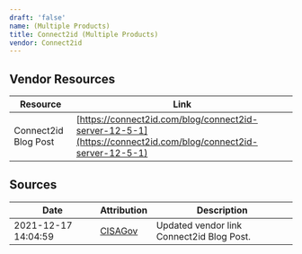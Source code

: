 ```yaml
---
draft: 'false'
name: (Multiple Products)
title: Connect2id (Multiple Products)
vendor: Connect2id
---
```


## Vendor Resources
| Resource | Link |
| --- | --- |
| Connect2id Blog Post | [https://connect2id.com/blog/connect2id-server-12-5-1](https://connect2id.com/blog/connect2id-server-12-5-1) |



## Sources
| Date | Attribution | Description |
| --- | --- | --- |
| 2021-12-17 14:04:59 | [CISAGov](https://raw.githubusercontent.com/cisagov/log4j-affected-db/develop/README.md) | Updated vendor link Connect2id Blog Post.  |
